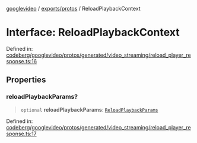[googlevideo](../../../README.md) / [exports/protos](../README.md) / ReloadPlaybackContext

# Interface: ReloadPlaybackContext

Defined in: [codeberg/googlevideo/protos/generated/video\_streaming/reload\_player\_response.ts:16](https://github.com/LuanRT/googlevideo/blob/19854137cadaf49fd755394883dfd7fe5fdaba20/protos/generated/video_streaming/reload_player_response.ts#L16)

## Properties

### reloadPlaybackParams?

> `optional` **reloadPlaybackParams**: [`ReloadPlaybackParams`](ReloadPlaybackParams.md)

Defined in: [codeberg/googlevideo/protos/generated/video\_streaming/reload\_player\_response.ts:17](https://github.com/LuanRT/googlevideo/blob/19854137cadaf49fd755394883dfd7fe5fdaba20/protos/generated/video_streaming/reload_player_response.ts#L17)
